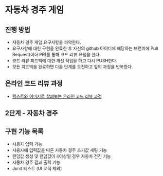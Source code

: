 # 자동차 경주 게임
## 진행 방법
* 자동차 경주 게임 요구사항을 파악한다.
* 요구사항에 대한 구현을 완료한 후 자신의 github 아이디에 해당하는 브랜치에 Pull Request(이하 PR)를 통해 코드 리뷰 요청을 한다.
* 코드 리뷰 피드백에 대한 개선 작업을 하고 다시 PUSH한다.
* 모든 피드백을 완료하면 다음 단계를 도전하고 앞의 과정을 반복한다.

## 온라인 코드 리뷰 과정
* [텍스트와 이미지로 살펴보는 온라인 코드 리뷰 과정](https://github.com/next-step/nextstep-docs/tree/master/codereview)


## 2단계 - 자동차 경주 
## 구현 기능 목록 
* 사용자 입력 기능
* 사용자에 입력값을 따른 자동차 경주 초기값 세팅 기능
* 랜덤값 생성 및 랜덤값이 4이상일 경우 자동차 전진 기능 
* 자동차 경주 결과 출력 기능
* Junit 테스트 (UI 로직 제외)